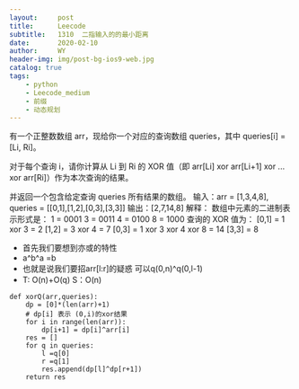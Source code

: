 ```yaml
---
layout:     post
title:      Leecode
subtitle:   1310  二指输入的的最小距离
date:       2020-02-10
author:     WY
header-img: img/post-bg-ios9-web.jpg
catalog: true
tags:
    - python
    - Leecode_medium
    - 前缀
    - 动态规划
---
```


有一个正整数数组 arr，现给你一个对应的查询数组 queries，其中 queries[i] = [Li, Ri]。

对于每个查询 i，请你计算从 Li 到 Ri 的 XOR 值（即 arr[Li] xor arr[Li+1] xor ... xor arr[Ri]）作为本次查询的结果。

并返回一个包含给定查询 queries 所有结果的数组。
输入：arr = [1,3,4,8], queries = [[0,1],[1,2],[0,3],[3,3]]
输出：[2,7,14,8] 
解释：
数组中元素的二进制表示形式是：
1 = 0001 
3 = 0011 
4 = 0100 
8 = 1000 
查询的 XOR 值为：
[0,1] = 1 xor 3 = 2 
[1,2] = 3 xor 4 = 7 
[0,3] = 1 xor 3 xor 4 xor 8 = 14 
[3,3] = 8

- 首先我们要想到亦或的特性
- a^b^a =b
- 也就是说我们要招arr[l:r]的疑惑 可以q(0,n)^q(0,l-1)
- T: O(n)+O(q) S：O(n)
```
def xorQ(arr,queries):
    dp = [0]*(len(arr)+1)
    # dp[i] 表示 (0,i)的xor结果
    for i in range(len(arr)):
        dp[i+1] = dp[i]^arr[i]
    res = []
    for q in queries:
        l =q[0]
        r =q[1]
        res.append(dp[l]^dp[r+1])
    return res
```
